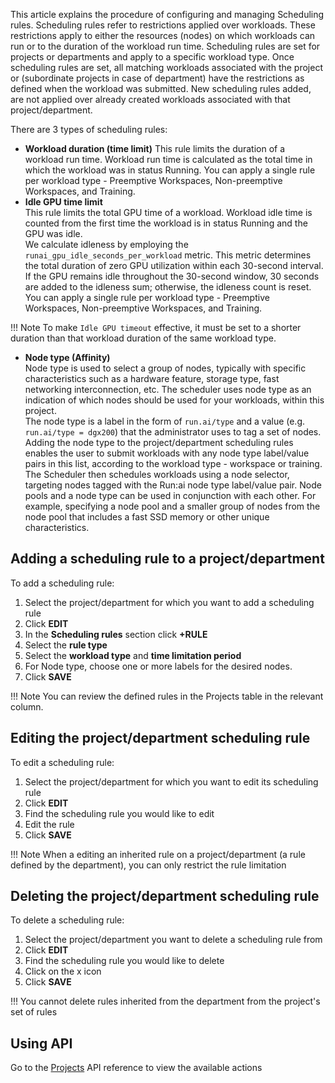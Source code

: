 This article explains the procedure of configuring and managing Scheduling rules. 
Scheduling rules refer to restrictions applied over workloads. These restrictions apply to either the resources (nodes) on which workloads can run or to the duration of the workload run time. 
Scheduling rules are set for projects or departments and apply to a specific workload type. Once scheduling rules are set, all matching workloads associated with the project or (subordinate projects in case of department) have the restrictions as defined when the workload was submitted. New scheduling rules added, are not applied over already created workloads associated with that project/department.

There are 3 types of scheduling rules:

* __Workload duration (time limit)__ 
   This rule limits the duration of a workload run time. Workload run time is calculated as the total time in which the workload was in status Running. You can apply a single rule per workload type - Preemptive Workspaces, Non-preemptive Workspaces, and Training.  
* __Idle GPU time limit__  
   This rule limits the total GPU time of a workload. Workload idle time is counted from the first time the workload is in status Running and the GPU was idle.  
  We calculate idleness by employing the `runai_gpu_idle_seconds_per_workload` metric. This metric determines the total duration of zero GPU utilization within each 30-second interval. If the GPU remains idle throughout the 30-second window, 30 seconds are added to the idleness sum; otherwise, the idleness count is reset.  
  You can apply a single rule per workload type - Preemptive Workspaces, Non-preemptive Workspaces, and Training.  
  
!!! Note 
    To make `Idle GPU timeout` effective, it must be set to a shorter duration than that workload duration of the same workload type. 

* __Node type (Affinity)__  
  Node type is used to select a group of nodes, typically with specific characteristics such as a hardware feature, storage type, fast networking interconnection, etc. The scheduler uses node type as an indication of which nodes should be used for your workloads, within this project.  
   The node type is a label in the form of `run.ai/type` and a value (e.g. `run.ai/type = dgx200`) that the administrator uses to tag a set of nodes. Adding the node type to the project/department scheduling rules enables the user to submit workloads with any node type label/value pairs in this list, according to the workload type - workspace or training. The Scheduler then schedules workloads using a node selector, targeting nodes tagged with the Run:ai node type label/value pair. Node pools and a node type can be used in conjunction with each other. For example, specifying a node pool and a smaller group of nodes from the node pool that includes a fast SSD memory or other unique characteristics.


## Adding a scheduling rule to a project/department

To add a scheduling rule:

1. Select the project/department for which you want to add a scheduling rule  
2. Click **EDIT**  
3. In the **Scheduling rules** section click **\+RULE**  
4. Select the **rule type**  
5. Select the **workload type** and **time limitation period**  
6. For Node type, choose one or more labels for the desired nodes.  
7. Click **SAVE**

!!! Note
    You can review the defined rules in the Projects table in the relevant column.

## Editing the project/department scheduling rule

To edit a scheduling rule:

1. Select the project/department for which you want to edit its scheduling rule  
2. Click **EDIT**  
3. Find the scheduling rule you would like to edit  
4. Edit the rule  
5. Click **SAVE**

!!! Note
When a editing an inherited rule on a project/department (a rule defined by the department), you can only restrict the rule limitation

## Deleting the project/department scheduling rule

To delete a scheduling rule:

1. Select the project/department you want to delete a scheduling rule from  
2. Click **EDIT**  
3. Find the scheduling rule you would like to delete  
4. Click on the x icon  
5. Click **SAVE**

!!!
You cannot delete rules inherited from the department from the project's set of rules
## Using API

Go to the [Projects](https://app.run.ai/api/docs#tag/Projects/operation/create_project) API reference to view the available actions

